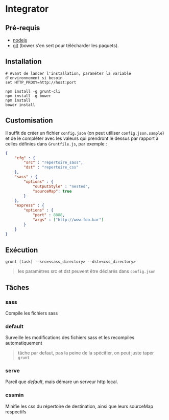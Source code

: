 # Integrator

## Pré-requis
- [nodejs](https://nodejs.org/)
- [git](https://git-scm.com) (bower s'en sert pour télécharder les paquets).

## Installation
```Shell
# Avant de lancer l'installation, paraméter la variable d'environnement si besoin
set HTTP_PROXY=http://host:port

npm install -g grunt-cli
npm install -g bower
npm install
bower install
```
## Customisation

Il suffit de créer un fichier `config.json` (on peut utiliser `config.json.sample`) et de le compléter avec les valeurs qui prendront le dessus par rapport à celles définies dans `Gruntfile.js`, par exemple :
```json
{
	"cfg" : {
		"src" : "repertoire_sass",
		"dst" : "repertoire_css"
	},
	"sass" : {
		"options" : {
			"outputStyle" : "nested",
			"sourceMap": true
		}
	},
	"express" : {
		"options" : {
			"port" : 8888,
			"args" : ["http://www.foo.bar"]
		}
	}
}
```

## Exécution

	grunt [task] --src=<sass_directory> --dst=<css_directory>

> les paramètres src et dst peuvent être déclarés dans `config.json`

## Tâches

### sass
Compile les fichiers sass

### default
Surveille les modifications des fichiers sass et les recompiles automatiquement
> tâche par defaut, pas la peine de la spécifier, on peut juste taper `grunt`

### serve
Pareil que *default*, mais démare un serveur http local.

### cssmin
Minifie les css du répertoire de destination, ainsi que leurs sourceMap respectifs
